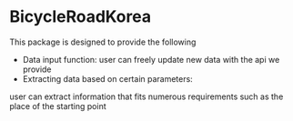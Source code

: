 # BicycleRoadKorea

This package is designed to provide the following

* Data input function: user can freely update new data with the api we provide
* Extracting data based on certain parameters:

user can extract information that fits numerous requirements such as the place of the starting point

